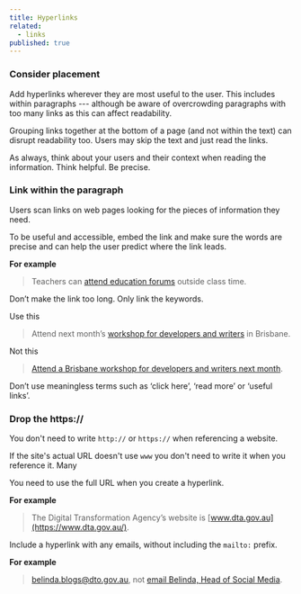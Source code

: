 ```yaml
---
title: Hyperlinks
related:
  - links
published: true
---
```


### Consider placement

Add hyperlinks wherever they are most useful to the user. This includes within paragraphs --- although be aware of overcrowding paragraphs with too many links as this can affect readability.

Grouping links together at the bottom of a page (and not within the text) can disrupt readability too. Users may skip the text and just read the links.

As always, think about your users and their context when reading the information. Think helpful. Be precise.

### Link within the paragraph

Users scan links on web pages looking for the pieces of information they need.

To be useful and accessible, embed the link and make sure the words are precise and can help the user predict where the link leads.

**For example**

> Teachers can [attend education forums](#) outside class time.

Don’t make the link too long. Only link the keywords.

Use this

> Attend next month’s [workshop for developers and writers](#) in Brisbane.

Not this

> [Attend a Brisbane workshop for developers and writers next month](#).

Don’t use meaningless terms such as ‘click here’, ‘read more’ or ‘useful links’.

### Drop the https://

You don't need to write `http://` or `https://` when referencing a website.

If the site's actual URL doesn't use `www` you don't need to write it when you reference it. Many 

You need to use the full URL when you create a hyperlink.

**For example**

> The Digital Transformation Agency’s website is [www.dta.gov.au](https://www.dta.gov.au/).

Include a hyperlink with any emails, without including the `mailto:` prefix.

**For example**

> [belinda.blogs@dto.gov.au](mailto:belinda.blogs@dta.gov.au), not [email Belinda, Head of Social Media](mailto:belinda.blogs@dta.gov.au).

